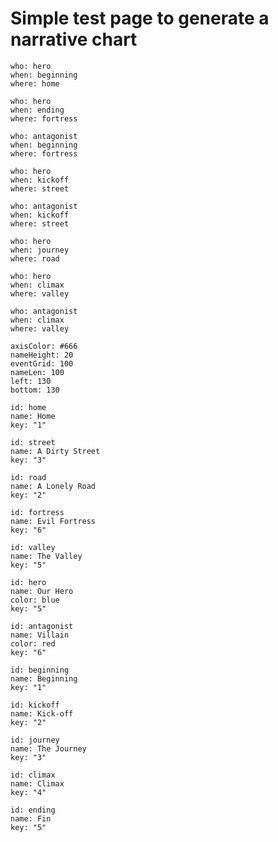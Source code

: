 # Simple test page to generate a narrative chart

```narcha-event
who: hero
when: beginning
where: home
```

```narcha-event
who: hero
when: ending
where: fortress
```

```narcha-event
who: antagonist
when: beginning
where: fortress
```

```narcha-event
who: hero
when: kickoff
where: street
```

```narcha-event
who: antagonist
when: kickoff
where: street
```

```narcha-event
who: hero
when: journey
where: road
```

```narcha-event
who: hero
when: climax
where: valley
```

```narcha-event
who: antagonist
when: climax
where: valley
```

```narcha-plot
axisColor: #666
nameHeight: 20
eventGrid: 100
nameLen: 100
left: 130
bottom: 130
```


```narcha-where
id: home
name: Home
key: "1"
```

```narcha-where
id: street
name: A Dirty Street
key: "3"
```

```narcha-where
id: road
name: A Lonely Road
key: "2"
```

```narcha-where
id: fortress
name: Evil Fortress
key: "6"
```

```narcha-where
id: valley
name: The Valley
key: "5"
```

```narcha-who
id: hero
name: Our Hero
color: blue
key: "5"
```

```narcha-who
id: antagonist
name: Villain
color: red
key: "6"
```

```narcha-when
id: beginning
name: Beginning
key: "1"
```

```narcha-when
id: kickoff
name: Kick-off
key: "2"
```

```narcha-when
id: journey
name: The Journey
key: "3"
```

```narcha-when
id: climax
name: Climax
key: "4"
```

```narcha-when
id: ending
name: Fin
key: "5"
```

